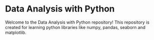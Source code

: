 # Data Analysis with Python

Welcome to the Data Analysis with Python repository! This repository is created for learning python libraries like numpy, pandas, seaborn and matplotlib.


